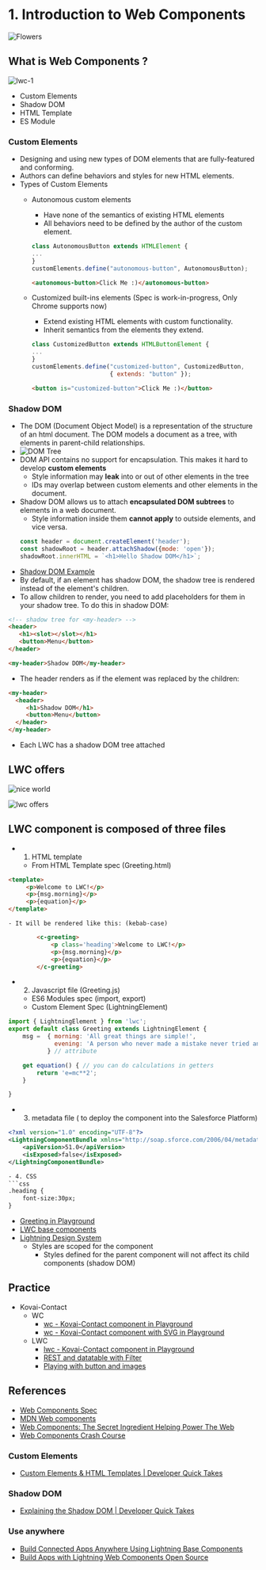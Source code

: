 # 1. Introduction to Web Components

![Flowers](https://lh6.googleusercontent.com/proxy/LnKoDEEcgz8CyuvXOlyfFp9tL2B9t61GbaGVDecM3VWOChXDrzGEUaGVuBx2tGZoVuIbplzt8kfDmEBj4KfuNhXZAbG70t_H6YBovtH3raCnB4IJDepwYCH6U0Iyc2Lx4AMIClvVQvtbBCBHr5ky9Y9dH7JXBbC3BUryPWWB4Jh8x9LhPaC6fFEX89-0Or-2XSBnDADPwAgOanLPQ-zj4g=s1920-w1920-h1080-p-k-no-nd-mv)

## What is  Web Components ?

![lwc-1](img/c1/lwc-1.png)

- Custom Elements
- Shadow DOM
- HTML Template
- ES Module


### Custom Elements
-  Designing and using new types of DOM elements that are fully-featured and conforming.
-  Authors can define behaviors and styles for new HTML elements.
- Types of Custom Elements
    - Autonomous custom elements
        - Have none of the semantics of existing HTML elements
        - All behaviors need to be defined by the author of the custom element.
        ```js
        class AutonomousButton extends HTMLElement {
        ...
        }
        customElements.define("autonomous-button", AutonomousButton);
        ```
        ```html
        <autonomous-button>Click Me :)</autonomous-button>
        ```


    - Customized built-ins elements (Spec is work-in-progress, Only Chrome supports now)
        -  Extend existing HTML elements with custom functionality.
        -  Inherit semantics from the elements they extend.
        ```js
        class CustomizedButton extends HTMLButtonElement {
        ...
        }
        customElements.define("customized-button", CustomizedButton,
                              { extends: "button" });
        ```
        ```html
        <button is="customized-button">Click Me :)</button>
        ```

### Shadow DOM
- The DOM (Document Object Model) is a representation of the structure of an html document. The DOM models a document as a tree, with elements in parent-child relationships.
- ![DOM Tree](img/c1/dom-tree-1.png)
-  DOM API contains no support for encapsulation. This makes it hard to develop **custom elements** 
    - Style information may **leak** into or out of other elements in the tree
    - IDs may overlap between custom elements and other elements in the document.
- Shadow DOM allows us to attach  **encapsulated DOM subtrees** to elements in a web document.
    - Style information inside them **cannot apply** to outside elements, and vice versa.
    ```js
    const header = document.createElement('header');
    const shadowRoot = header.attachShadow({mode: 'open'});
    shadowRoot.innerHTML = `<h1>Hello Shadow DOM</h1>`;
    ```
- [Shadow DOM Example](http://localhost:3000/code/c1/shadowDom.html)
- By default, if an element has shadow DOM, the shadow tree is rendered instead of the element's children.
- To allow children to render, you need to add placeholders for them in your shadow tree. To do this in shadow DOM:
```html
<!-- shadow tree for <my-header> -->
<header>
   <h1><slot></slot></h1>
   <button>Menu</button>
</header>
```
```html
<my-header>Shadow DOM</my-header>
```
- The header renders as if the <slot> element was replaced by the children:
```html
<my-header>
  <header>
     <h1>Shadow DOM</h1>
     <button>Menu</button>
  </header>
</my-header>

```
- Each LWC has a shadow DOM tree attached

## LWC offers
![nice world](https://lh5.googleusercontent.com/proxy/8vptWyDBwmB3cEHugibR8UdQw1fcfS_WOSDRqKvX0qBboXptrqPkKOMqfmupQmfLEO4yfUqRMUoRP_v4JjH1jD9YRkMmh_3BfO27JxK97QvpjjDvA6QCPsXCvk2oizjwklIZwzRYYwiOmTGHKt3-6ZIokw25QI3g1jaC_5ffrL-gQjm5PCZ6kVg3sXQzBSigt9vruJqpaeYMC37S1Y20H706aMDKOKbqJn7eWe7m3iK_7cN1Cfj0Dj6kG3dPz4w=s1920-w1920-h1080-p-k-no-nd-mv)


![lwc offers](img/c1/lwc-2.png)


## LWC component is composed of three files
- 1. HTML template 
    - From HTML Template spec (Greeting.html)
```html
<template>
     <p>Welcome to LWC!</p>
     <p>{msg.morning}</p>
     <p>{equation}</p>
</template>
```
    - It will be rendered like this: (kebab-case)
```html
        <c-greeting>
            <p class='heading'>Welcome to LWC!</p>
            <p>{msg.morning}</p>
            <p>{equation}</p>
        </c-greeting>


```
- 2. Javascript file (Greeting.js)
    - ES6 Modules spec (import, export)
    - Custom Element Spec (LightningElement)
```js
import { LightningElement } from 'lwc';
export default class Greeting extends LightningElement {
    msg =  { morning: 'All great things are simple!',
             evening: 'A person who never made a mistake never tried anything new!'
           } // attribute

    get equation() { // you can do calculations in getters
        return 'e=mc**2';
    }

}

```
- 3. metadata file ( to deploy the component into the Salesforce Platform)
```xml
<?xml version="1.0" encoding="UTF-8"?>
<LightningComponentBundle xmlns="http://soap.sforce.com/2006/04/metadata">
    <apiVersion>51.0</apiVersion>
    <isExposed>false</isExposed>
</LightningComponentBundle>

- 4. CSS
```css
.heading {
    font-size:30px;
}
```


- [Greeting in Playground](https://webcomponents.dev/edit/bGdrbd1FgVFX9tXS7Ubb/src/app.html)
- [LWC base components](https://developer.salesforce.com/docs/component-library/overview/components)
- [Lightning Design System](https://www.lightningdesignsystem.com/)
    - Styles are scoped for the component
        - Styles defined for the parent component will not affect its child components (shadow DOM)

## Practice

- Kovai-Contact
    - WC
        - [wc - Kovai-Contact component in Playground](https://webcomponents.dev/edit/IJgOSRDGGgLfBttpm68W/src/index.js)
        - [wc - Kovai-Contact component with SVG in Playground](https://webcomponents.dev/edit/77FkRghy5tt4ikhnUnge/src/index.js)
    - LWC
        - [lwc - Kovai-Contact component in Playground](https://webcomponents.dev/edit/Mdnsri52E4oYwk4gv7YU/src/app.html)
        - [REST and datatable with Filter](https://webcomponents.dev/edit/eCOqgjCZEvP30GkAeuop/src/app.js)
        - [Playing with button and images](https://webcomponents.dev/edit/vGuQip2diPJ5QoPiEvvs/src/app.js)

## References
- [Web Components Spec](https://www.webcomponents.org/specs)
- [MDN Web components](https://developer.mozilla.org/en-US/docs/Web/Web_Components)
- [Web Components: The Secret Ingredient Helping Power The Web](https://www.youtube.com/watch?v=YBwgkr_Sbx0)
- [Web Components Crash Course](https://www.youtube.com/watch?v=PCWaFLy3VUo)

### Custom Elements
- [Custom Elements & HTML Templates | Developer Quick Takes ](https://www.youtube.com/watch?v=6rK3AyxE-54&t=3s)
### Shadow DOM
- [Explaining the Shadow DOM | Developer Quick Takes](https://www.youtube.com/watch?v=K5i9zMzVlzM)

### Use anywhere
- [Build Connected Apps Anywhere Using Lightning Base Components](https://developer.salesforce.com/blogs/2020/12/build-connected-apps-anywhere-using-lightning-base-components.html)
- [Build Apps with Lightning Web Components Open Source](https://trailhead.salesforce.com/en/content/learn/trails/build-apps-lightning-web-components-open-source)






